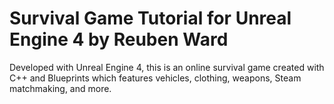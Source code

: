 # Survival Game Tutorial for Unreal Engine 4 by Reuben Ward

Developed with Unreal Engine 4, this is an online survival game created with C++ and Blueprints which features vehicles, clothing, weapons, Steam matchmaking, and more.
